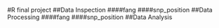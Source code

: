 #R final project
##Data Inspection
####fang
####snp_position
##Data Processing
####fang
####snp_position
##Data Analysis 